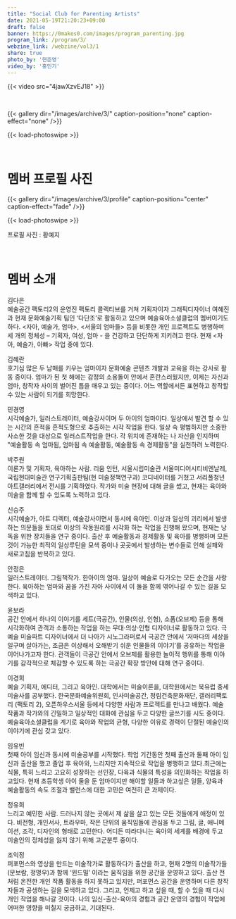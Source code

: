 ```yaml
---
title: "Social Club for Parenting Artists"
date: 2021-05-19T21:20:23+09:00
draft: false
banner: https://0makes0.com/images/program_parenting.jpg
program_link: /program/3/
webzine_link: /webzine/vol3/1
share: true
photo_by: '현준영'
video_by: '홍민기'
---
```


{{< video src="4jawXzvEJ18" >}}

<br/>

{{< gallery dir="/images/archive/3/" caption-position="none" caption-effect="none" />}}

{{< load-photoswipe >}}

<br/>

# 멤버 프로필 사진

{{< gallery dir="/images/archive/3/profile" caption-position="center" caption-effect="fade" />}}

{{< load-photoswipe >}}

프로필 사진 : 황예지

<br/>

# 멤버 소개

김다은 <br/>
예술공간 팩토리2의 운영진 팩토리 콜렉티브를 거쳐 기획자이자 그래픽디자이너 여혜진과 현재 문화예술기획 팀인 ‘다단조’로 활동하고 있으며 예술육아소셜클럽의 멤버이기도 하다. <자아, 예술가, 엄마>, <서울의 엄마들> 등을 비롯한 개인 프로젝트도 병행하며 세 개의 정체성 – 기획자, 여성, 엄마 - 을 건강하고 단단하게 지키려고 한다. 현재 <자아, 예술가, 아빠> 작업 중에 있다.

김혜란 <br/>
호기심 많은 두 남매를 키우는 엄마이자 문화예술 콘텐츠 개발과 교육을 하는 강사로 활동 중이다. 엄마가 된 첫 해에는 감정의 소용돌이 안에서 혼란스러웠지만, 이제는 자신과 엄마, 창작자 사이의 벌어진 틈을 매우고 있는 중이다. 어느 역할에서든 표현하고 창작할 수 있는 사람이 되기를 희망한다.

민경영 <br/>
시각예술가, 일러스트레이터, 예술강사이며 두 아이의 엄마이다. 일상에서 발견 할 수 있는 시간의 흔적을 흔적도형으로 추출하는 시각 작업을 한다. 일상 속 평범하지만 소중한 사소한 것을 대상으로 일러스트작업을 한다. 각 위치에 존재하는 나 자신을 인지하며 "예술활동 속 엄마됨, 엄마됨 속 예술활동, 예술활동 속 경제활동"을 실천하려 노력한다.

박주원 <br/>
이론가 및 기획자, 육아하는 사람. 리움 인턴, 서울시립미술관 서울미디어시티비엔날레,  국립현대미술관 연구기획출판팀(현 미술정책연구과) 코디네이터를 거쳤고 서리풀청년아트갤러리에서 전시를 기획하였다. 작가와 미술 현장에 대해 글을 썼고, 현재는 육아와 미술을 함께 할 수 있도록 노력하고 있다.

신승주 <br/>
시각예술가, 아트 디렉터, 예술강사이면서 동시에 육아인. 이상과 일상의 괴리에서 발생하는 의문들을 토대로 이상의 작동원리를 시각화 하는 작업을 진행해 왔으며, 현재는 낭독을 위한 장치들을 연구 중이다. 출산 후 예술활동과 경제활동 및 육아를 병행하며 모든 것이 가능한 최적의 일상루틴을 모색 중이나 곳곳에서 발생하는 변수들로 인해 실패와 새로고침을 반복하고 있다.

안정은 <br/>
일러스트레이터. 그림책작가. 한아이의 엄마.
일상이 예술로 다가오는 모든 순간을 사랑한다.
육아하는 엄마와 꿈을 가진 자아 사이에서 이 둘을 함께 엮어나갈 수 있는 길을 모색하고 있다.

윤보라 <br/>
공간 안에서 하나의 이야기를 세트(극공간), 인물(의상, 인형), 소품(오브제) 등을 통해 시각화하여 관객과 소통하는 작업을 하는 무대·의상·인형 디자이너로 활동하고 있다. 극예술 미술파트 디자이너에서 더 나아가 시노그라퍼로서 극공간 안에서 ‘저마다의 세상을 일구며 살아가는, 조금은 이상해서 오해받기 쉬운 인물들의 이야기’를 공유하는 작업을 이어나가고자 한다. 관객들이 극공간 안에서 오브제를 활용한 놀이적 행위를 통해 이야기를 감각적으로 체감할 수 있도록 하는 극공간 확장 방안에 대해 연구 중이다.

이경희 <br/>
예술 기획자, 에디터, 그리고 육아인. 대학에서는 미술이론을, 대학원에서는 북유럽 중세 미술사를 공부했다. 한국문화예술위원회, 인사미술공간, 정림건축문화재단, 갤러리팩토리 (팩토리 2), 오픈하우스서울 등에서 다양한 사람과 프로젝트를 만나고 배웠다. 예술 작품과 작가와의 긴밀하고 일상적인 대화에 관심을 두고 다양한 글쓰기를 시도 중이다. 예술육아소셜클럽을 계기로 육아와 작업의 균형, 다양한 이유로 경력이 단절된 예술인의 이야기에 관심 갖고 있다.

임유빈 <br/>
첫째 아이 임신과 동시에 미술공부를 시작했다. 학업 기간동안 첫째 출산과 둘째 아이 임신과 출산을 했고 졸업 후 육아와, 느리지만 지속적으로 작업을 병행하고 있다.최근에는 식물, 특히 느리고 고요히 성장하는 선인장, 다육과 식물의 특성을 의인화하는 작업을 하고있다. 현재 초등학생 아이 둘을 둔 엄마이지만 해야할 일들과 하고싶은 일들, 양육과 예술활동의 속도 조절과 밸런스에 대한 고민은 여전히 큰 과제이다.

정유희 <br/>
느리고 예민한 사람. 드러나지 않는 곳에서 제 삶을 살고 있는 모든 것들에게 애정이 있다. 비전형, 개인서사, 트라우마, 작은 단위의 움직임들에 관심을 두고 그림, 글, 애니메이션, 조각, 디자인의 형태로 고민한다. 어디든 따라다니는 육아의 세계를 배경에 두고 미술인의 정체성을 잃지 않기 위해 고군분투 중이다.

조익정 <br/>
퍼포먼스와 영상을 만드는 미술작가로 활동하다가 출산을 하고, 현재 2명의 미술작가들(문보람, 정명우)과 함께 ‘윈드밀’ 이라는 움직임을 위한 공간을 운영하고 있다. 출산 전처럼 온전한 개인 작품 활동을 하지 못하고 있지만, 퍼포먼스 공간을 운영하며 다른 창작자들과 공생하는 길을 모색하고 있다. 그리고, 언제고 하고 싶을 때, 할 수 있을 때 다시 개인 작업을 해나갈 것이다. 나의 임신-출산-육아의 경험과 공간 운영의 경험이 작업에 어떠한 영향을 미칠지 궁금하고, 기대된다.
